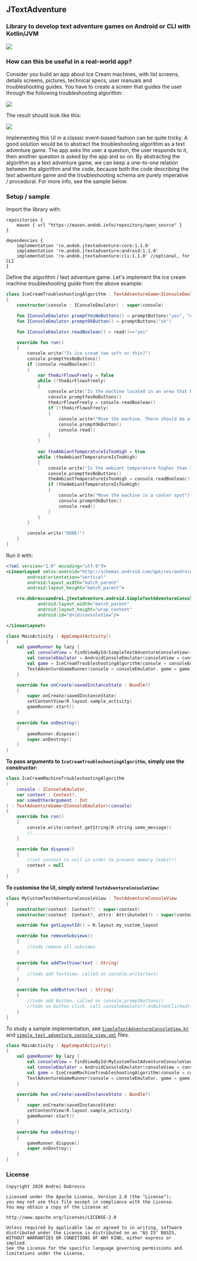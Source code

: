 ## JTextAdventure

### Library to develop text adventure games on Android or CLI with Kotlin/JVM

<img src="https://raw.githubusercontent.com/andob/JTextAdventure/master/DEMO_CLI.gif"/>

### How can this be useful in a real-world app?

Consider you build an app about Ice Cream machines, with list screens, details screens, pictures, technical specs, user manuals and troubleshooting guides. You have to create a screen that guides the user through the following troubleshooting algorithm:

<img src="https://raw.githubusercontent.com/andob/JTextAdventure/master/IceCreamTroubleshootingSchema.png"/>

The result should look like this:

<img src="https://raw.githubusercontent.com/andob/JTextAdventure/master/DEMO_ANDROID.gif"/>

Implementing this UI in a classic event-based fashion can be quite tricky. A good solution would be to abstract the troubleshooting algorithm as a text adventure game. The app asks the user a question, the user responds to it, then another question is asked by the app and so on. By abstracting the algorithm as a text adventure game, we can keep a one-to-one relation between the algorithm and the code, because both the code describing the text adventure game and the troubleshooting schema are purely imperative / procedural. For more info, see the sample below. 

### Setup / sample

Import the library with:

```
repositories {
    maven { url "https://maven.andob.info/repository/open_source" }
}
```

```
dependencies {
    implementation 'ro.andob.jtextadventure:core:1.1.0'
    implementation 'ro.andob.jtextadventure:android:1.1.0'
    implementation 'ro.andob.jtextadventure:cli:1.1.0' //optional, for CLI
}
`````

Define the algorithm / text adventure game. Let's implement the ice cream machine troubleshooting guide from the above example:

```kotlin
class IceCreamTroubleshootingAlgorithm : TextAdventureGame<IConsoleEmulator>
{
    constructor(console : IConsoleEmulator) : super(console)

    fun IConsoleEmulator.promptYesNoButtons() = promptButtons("yes", "no")
    fun IConsoleEmulator.promptOkButton() = promptButtons("ok")

    fun IConsoleEmulator.readBoolean() = read()=="yes"

    override fun run()
    {
        console.write("Is ice cream too soft or thin?")
        console.promptYesNoButtons()
        if (console.readBoolean())
        {
            var theAirFlowsFreely = false
            while (!theAirFlowsFreely)
            {
                console.write("Is the machine located in an area that has enough space for the cool air to flow freely?")
                console.promptYesNoButtons()
                theAirFlowsFreely = console.readBoolean()
                if (!theAirFlowsFreely)
                {
                    console.write("Move the machine. There should be a minimum of three inches of air space on the sides of the unit.")
                    console.promptOkButton()
                    console.read()
                }
            }
            
            var theAmbiantTemperatureIsTooHigh = true
            while (theAmbiantTemperatureIsTooHigh)
            {
                console.write("Is the ambiant temperature higher than 37 degrees Celsius?")
                console.promptYesNoButtons()
                theAmbiantTemperatureIsTooHigh = console.readBoolean()
                if (theAmbiantTemperatureIsTooHigh)
                {
                    console.write("Move the machine in a cooler spot")
                    console.promptOkButton()
                    console.read()
                }
            }
        }

        console.write("DONE!")
    }
}
```

Run it with:

```xml
<?xml version="1.0" encoding="utf-8"?>
<LinearLayout xmlns:android="http://schemas.android.com/apk/res/android"
        android:orientation="vertical"
        android:layout_width="match_parent"
        android:layout_height="match_parent">

    <ro.dobrescuandrei.jtextadventure.android.SimpleTextAdventureConsoleView
            android:layout_width="match_parent"
            android:layout_height="wrap_content"
            android:id="@+id/consoleView"/>

</LinearLayout>
```



```kotlin
class MainActivity : AppCompatActivity()
{
    val gameRunner by lazy {
        val consoleView = findViewById<SimpleTextAdventureConsoleView>(R.id.consoleView)
        val consoleEmulator = AndroidConsoleEmulator(consoleView = consoleView)
        val game = IceCreamTroubleshootingAlgorithm(console = consoleEmulator)
        TextAdventureGameRunner(console = consoleEmulator, game = game)
    }

    override fun onCreate(savedInstanceState : Bundle?)
    {
        super.onCreate(savedInstanceState)
        setContentView(R.layout.sample_activity)
        gameRunner.start()
    }

    override fun onDestroy()
    {
        gameRunner.dispose()
        super.onDestroy()
    }
}
```

**To pass arguments to ``IceCreamTroubleshootingAlgorithm``, simply use the constructor:**

```kotlin
class IceCreamMachineTroubleshootingAlgorithm
(
    console : IConsoleEmulator,
    var context : Context?,
    var someOtherArgument : Int
) : TextAdventureGame<IConsoleEmulator>(console)
{
    override fun run()
    {
        console.write(context.getString(R.string.some_message))
        //....................................................
    }

    override fun dispose()
    {
        //set context to null in order to prevent memory leaks!!!
        context = null
    }
}
```

**To customise the UI, simply extend ``TextAdventureConsoleView``:**

```kotlin
class MyCustomTextAdventureConsoleView : TextAdventureConsoleView
{
    constructor(context: Context?) : super(context)
    constructor(context: Context?, attrs: AttributeSet?) : super(context, attrs)

    override fun getLayoutId() = R.layout.my_custom_layout

    override fun removeSubviews()
    {
        //todo remove all subviews
    }

    override fun addTextView(text : String)
    {
        //todo add TextView. called on console.write(text)
    }

    override fun addButton(text : String)
    {
        //todo add Button. called on console.promptButtons()
        //todo on button click, call consoleEmulator?.onButtonClicked(text)
    }
}
```

To study a sample implementation, see [``SimpleTextAdventureConsoleView.kt``](https://github.com/andob/JTextAdventure/blob/master/jtextadventure-android/src/main/java/ro/dobrescuandrei/jtextadventure/android/SimpleTextAdventureConsoleView.kt) and [``simple_text_adventure_console_view.xml``](https://github.com/andob/JTextAdventure/blob/master/jtextadventure-android/src/main/res/layout/simple_text_adventure_console_view.xml) files.

```kotlin
class MainActivity : AppCompatActivity()
{
    val gameRunner by lazy {
        val consoleView = findViewById<MyCustomTextAdventureConsoleView>(R.id.consoleView)
        val consoleEmulator = AndroidConsoleEmulator(consoleView = consoleView, context = this, someOtherArgument = 4)
        val game = IceCreamMachineTroubleshootingAlgorithm(console = consoleEmulator)
        TextAdventureGameRunner(console = consoleEmulator, game = game)
    }

    override fun onCreate(savedInstanceState : Bundle?)
    {
        super.onCreate(savedInstanceState)
        setContentView(R.layout.sample_activity)
        gameRunner.start()
    }

    override fun onDestroy()
    {
        gameRunner.dispose()
        super.onDestroy()
    }
}
```

### License

```
Copyright 2020 Andrei Dobrescu

Licensed under the Apache License, Version 2.0 (the "License");
you may not use this file except in compliance with the License.
You may obtain a copy of the License at

http://www.apache.org/licenses/LICENSE-2.0

Unless required by applicable law or agreed to in writing, software
distributed under the License is distributed on an "AS IS" BASIS,
WITHOUT WARRANTIES OR CONDITIONS OF ANY KIND, either express or implied.
See the License for the specific language governing permissions and
limitations under the License.
```
